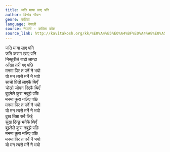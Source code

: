 ```yaml
---
title: जति माया लाए पनि
author: विनोद गौचन
genre: कविता
language: नेपाली
source: नेपाली - कविता कोश
source_link: http://kavitakosh.org/kk/%E0%A4%B5%E0%A4%BF%E0%A4%A8%E0%A5%8B%E0%A4%A6_%E0%A4%97%E0%A5%8C%E0%A4%9A%E0%A4%A8
---
```


जति माया लाए पनि  
जति कसम खाए पनि  
निस्ठुरीले बाटो लाग्दा  
आँखा तरी गए पछि  
मनमा पिर त पर्ने नै भयो  
यो मन त्यसै मर्ने नै भयो  
साचो प्रिती लाएकै थिएँ  
चोखो जोवन दिएकै थिएँ  
बुझ्नेले कुरा नबुझे पछि  
मनमा कुरा नलिए पछि  
मनमा पिर त पर्ने नै भयो  
यो मन त्यसै मर्ने नै भयो  
दुख तिम्रा सबै लिई  
सुख दिन्छु भनेकै थिएँ  
बुझ्नेले कुरा नबुझे पछि  
मनमा कुरा नलिए पछि  
मनमा पिर त पर्ने नै भयो  
यो मन त्यसै मर्ने नै भयो
